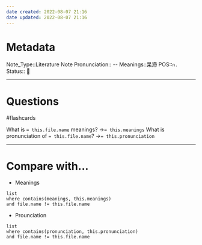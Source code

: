 ```yaml
---
date created: 2022-08-07 21:16
date updated: 2022-08-07 21:16
---
```


# Metadata

Note_Type::Literature Note
Pronunciation:: --
Meanings::呆滯
POS::`n.`
Status:: 👶

---

# Questions

#flashcards

What is `= this.file.name` meanings? ->`= this.meanings` <!--SR:!2022-08-18,1,190-->
What is pronunciation of `= this.file.name`? ->`= this.pronunciation` <!--SR:!2022-08-31,19,290-->

---

# Compare with...

- Meanings

```dataview
list
where contains(meanings, this.meanings)
and file.name != this.file.name
```

- Prounciation

```dataview
list
where contains(pronunciation, this.pronunciation)
and file.name != this.file.name
```
